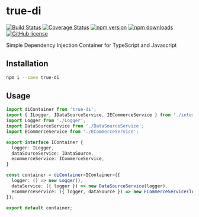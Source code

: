 # true-di
[![Build Status](https://travis-ci.org/DScheglov/true-di.svg?branch=master)](https://travis-ci.org/DScheglov/true-di) [![Coverage Status](https://coveralls.io/repos/github/DScheglov/true-di/badge.svg?branch=master)](https://coveralls.io/github/DScheglov/true-di?branch=master) [![npm version](https://img.shields.io/npm/v/true-di.svg?style=flat-square)](https://www.npmjs.com/package/true-di) [![npm downloads](https://img.shields.io/npm/dm/true-di.svg?style=flat-square)](https://www.npmjs.com/package/true-di) [![GitHub license](https://img.shields.io/badge/license-MIT-blue.svg)](https://github.com/DScheglov/true-di/blob/master/LICENSE)

Simple Dependency Injection Container for TypeScript and Javascript

## Installation

```bash
npm i --save true-di
```

## Usage

```ts
import diContainer from 'true-di';
import { ILogger, IDataSourceService, IECommerceService } from './interface';
import Logger from './Logger';
import DataSourceService from './DataSourceService';
import ECommerceService from './ECommerceService';

export interface IContainer {
  logger: ILogger,
  dataSourceService: IDataSource,
  ecommerceService: ICommerceService,
}

const container = diContainer<IContainer>({
  logger: () => new Logger(),
  dataService: ({ logger }) => new DataSourceService(logger),
  ecommerceService: ({ logger, dataSource }) => new ECommerceService(logger, dataSource),
});

export default container;
```